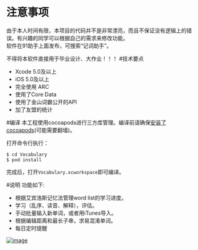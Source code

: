 # 注意事项
由于本人时间有限，本项目的代码并不是非常漂亮，而且不保证没有逻辑上的错误。有兴趣的同学可以根据自己的需求来修改功能。   
软件在91助手上面发布，可搜索“记词助手”。   

不得将本软件直接用于毕业设计、大作业！！！
#技术要点
* Xcode 5.0及以上
* iOS 5.0及以上
* 完全使用 ARC
* 使用了Core Data
* 使用了金山词霸公开的API
* 加了友盟的统计

#编译
本工程使用cocoapods进行三方库管理。编译前请确保[安装了cocoapods](http://cocoapods.org)(可能需要翻墙)。

打开命令行执行：

	$ cd Vocabulary
	$ pod install

完成后，打开`Vocabulary.xcworkspace`即可编译。

#说明
功能如下:

* 根据艾宾浩斯记忆法管理word list的学习进度。
* 学习（乱序、读音、解释），评估。
* 手动批量输入新单词，或者用iTunes导入。
* 根据编辑距离和最长子串，求易混淆单词。
* 每日定时提醒

[![image](https://gitcafe.com/hikui/Vocabulary/blob/master/docs/img/donate.gif?raw=true)](https://me.alipay.com/hikui)


